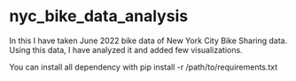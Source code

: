 # nyc_bike_data_analysis

In this I have taken June 2022 bike data of New York City Bike Sharing data. Using this data, I have analyzed it and added few visualizations.

You can install all dependency with pip install -r /path/to/requirements.txt